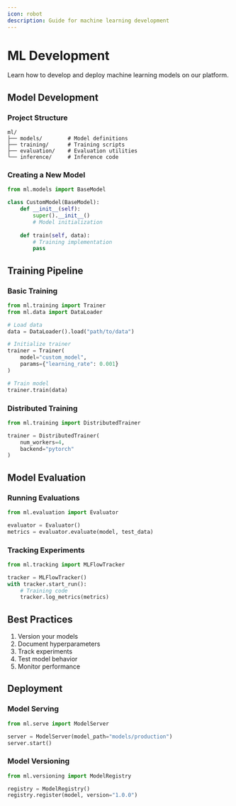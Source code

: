 ```yaml
---
icon: robot
description: Guide for machine learning development
---
```


# ML Development

Learn how to develop and deploy machine learning models on our platform.

## Model Development

### Project Structure
```
ml/
├── models/        # Model definitions
├── training/      # Training scripts
├── evaluation/    # Evaluation utilities
└── inference/     # Inference code
```

### Creating a New Model
```python
from ml.models import BaseModel

class CustomModel(BaseModel):
    def __init__(self):
        super().__init__()
        # Model initialization
    
    def train(self, data):
        # Training implementation
        pass
```

## Training Pipeline

### Basic Training
```python
from ml.training import Trainer
from ml.data import DataLoader

# Load data
data = DataLoader().load("path/to/data")

# Initialize trainer
trainer = Trainer(
    model="custom_model",
    params={"learning_rate": 0.001}
)

# Train model
trainer.train(data)
```

### Distributed Training
```python
from ml.training import DistributedTrainer

trainer = DistributedTrainer(
    num_workers=4,
    backend="pytorch"
)
```

## Model Evaluation

### Running Evaluations
```python
from ml.evaluation import Evaluator

evaluator = Evaluator()
metrics = evaluator.evaluate(model, test_data)
```

### Tracking Experiments
```python
from ml.tracking import MLFlowTracker

tracker = MLFlowTracker()
with tracker.start_run():
    # Training code
    tracker.log_metrics(metrics)
```

## Best Practices

1. Version your models
2. Document hyperparameters
3. Track experiments
4. Test model behavior
5. Monitor performance

## Deployment

### Model Serving
```python
from ml.serve import ModelServer

server = ModelServer(model_path="models/production")
server.start()
```

### Model Versioning
```python
from ml.versioning import ModelRegistry

registry = ModelRegistry()
registry.register(model, version="1.0.0")
```

